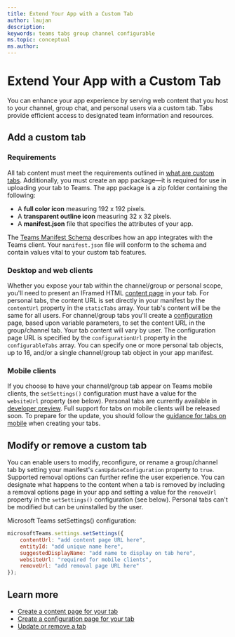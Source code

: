 ```yaml
---
title: Extend Your App with a Custom Tab
author: laujan
description: 
keywords: teams tabs group channel configurable 
ms.topic: conceptual
ms.author: 
---
```

# Extend Your App with a Custom Tab

You can enhance your app experience by serving web content that you host to your channel, group chat, and personal users via a custom tab. Tabs provide efficient access to designated team information and resources.

## Add a custom tab

### Requirements

All tab content must meet the requirements outlined in [what are custom tabs](~/tabs/what-are-custom-tabs.md#tab-content-requirement). Additionally, you must create an app package—it is required for use in uploading your tab to Teams.  The app package is a zip folder containing the following:

- A **full color icon** measuring 192 x 192 pixels.
- A **transparent outline icon** measuring 32 x 32 pixels.
- A **manifest.json** file that specifies the attributes of your app.

The [Teams Manifest Schema](~/resources/schema/manifest-schema.md) describes how an app integrates with the Teams client. Your `manifest.json` file will conform to the schema and contain values vital to your custom tab features.

### Desktop and web clients

Whether you expose your tab within the channel/group or personal scope, you'll need to present an IFramed HTML [content page](foo.md) in your tab. For personal tabs, the content URL is set directly in your manifest by the `contentUrl` property in the `staticTabs` array. Your tab's content will be the same for all users. For channel/group tabs you'll create a [configuration](foo.md) page, based upon variable parameters, to set the content URL in the group/channel tab. Your tab content will vary by user. The configuration page URL is specified by the  `configurationUrl` property in the `configurableTabs` array. You can specify one or more personal tab objects, up to 16, and/or a single channel/group tab object in your app manifest.

### Mobile clients

If you choose to have your channel/group tab appear on Teams mobile clients, the `setSettings()` configuration must have a value for the `websiteUrl` property (see below). Personal tabs are currently available in [developer preview](~/resources/dev-preview/developer-preview-intro.md). Full support for tabs on mobile clients will be released soon. To prepare for the update, you should follow the [guidance for tabs on mobile](~/resources/design/framework/tabs-mobile.md) when creating your tabs.

## Modify or remove a custom tab

You can enable users to modify, reconfigure, or rename a group/channel tab by setting your manifest's `canUpdateConfiguration` property to `true`. Supported removal options can further refine the user experience. You can designate what happens to the content when a tab is removed by including a removal options page in your app and setting a value for the `removeUrl` property in the  `setSettings()` configuration (see below). Personal tabs can't be modified but can be uninstalled by the user.

Microsoft Teams setSettings() configuration:

```javascript
microsoftTeams.settings.setSettings({
    contentUrl: "add content page URL here",
    entityId: "add unique name here",
    suggestedDisplayName: "add name to display on tab here",
    websiteUrl: "required for mobile clients",
    removeUrl: "add removal page URL here"
});
```

## Learn more

- [Create a content page for your tab](foo.md)
- [Create a configuration page for your tab](foo.md)
- [Update or remove a tab](foo.md)
